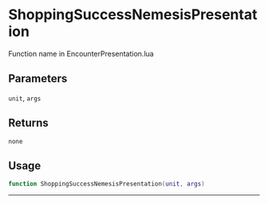 # ShoppingSuccessNemesisPresentation
Function name in EncounterPresentation.lua
## Parameters
`unit`, `args`
## Returns
`none`
## Usage
```lua
function ShoppingSuccessNemesisPresentation(unit, args)
```
---

